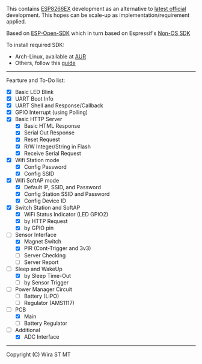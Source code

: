 This contains [ESP8266EX](https://www.espressif.com/en/products/hardware/esp8266ex/overview) development as an alternative to [latest official](https://github.com/SafeVisionID/esp-latestcode) development.
This hopes can be scale-up as implementation/requirement applied.

Based on [ESP-Open-SDK](https://github.com/pfalcon/esp-open-sdk) which in turn based on Espressif's [Non-OS SDK](https://github.com/espressif/ESP8266_NONOS_SDK)

To install required SDK:
- Arch-Linux, available at [AUR](https://aur.archlinux.org/packages/esp-open-sdk-git/)
- Others, follow this [guide](https://github.com/pfalcon/esp-open-sdk/blob/master/README.md)

-----------------------------------------------------------------------

Fearture and To-Do list:
- [x] Basic LED Blink
- [x] UART Boot Info
- [x] UART Shell and Response/Callback
- [x] GPIO Interrupt (using Polling)
- [x] Basic HTTP Server
	- [x] Basic HTML Response
	- [x] Serial Out Response
	- [x] Reset Request
	- [x] R/W Integer/String in Flash
	- [x] Receive Serial Request
- [x] Wifi Station mode
	- [x] Config Password
	- [x] Config SSID
- [x] Wifi SoftAP mode
	- [x] Default IP, SSID, and Password
	- [x] Config Station SSID and Password
	- [x] Config Device ID
- [x] Switch Station and SoftAP
	- [x] WiFi Status Indicator (LED GPIO2)
	- [x] by HTTP Request
	- [x] by GPIO pin
- [ ] Sensor Interface
	- [x] Magnet Switch
	- [x] PIR (Cont-Trigger and 3v3)
	- [ ] Server Checking
	- [ ] Server Report
- [ ] Sleep and WakeUp
	- [x] by Sleep Time-Out
	- [ ] by Sensor Trigger
- [ ] Power Manager Circuit
	- [ ] Battery (LiPO)
	- [ ] Regulator (AMS1117)
- [ ] PCB
	- [x] Main
	- [ ] Battery Regulator
- [ ] Additional
	- [x] ADC Interface
	
-----------------------------------------------------------------------

Copyright (C) Wira ST MT